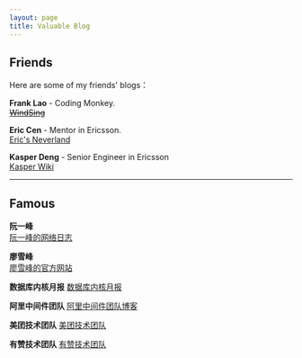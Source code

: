 ```yaml
---
layout: page
title: Valuable Blog
---
```


## Friends

Here are some of my friends' blogs：

**Frank Lao** - Coding Monkey.
<br/>
~~[WindSing](https://windsing.me/)~~

**Eric Cen** - Mentor in Ericsson.
<br/>
[Eric's Neverland](http://ericcenblog.com/)

**Kasper Deng** - Senior Engineer in Ericsson
<br/>
[Kasper Wiki](https://kasperdeng.github.io/)

---

## Famous

**阮一峰**
<br/>
[阮一峰的网络日志](http://www.ruanyifeng.com/blog/)

**廖雪峰**
<br/>
[廖雪峰的官方网站](http://www.liaoxuefeng.com/)

**数据库内核月报**
[数据库内核月报](http://mysql.taobao.org/monthly/)

**阿里中间件团队**
[阿里中间件团队博客](http://jm.taobao.org/)

**美团技术团队**
[美团技术团队](https://tech.meituan.com/)

**有赞技术团队**
[有赞技术团队](https://tech.youzan.com/)

